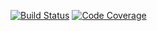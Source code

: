 [![Build Status](https://travis-ci.com/github/s20599-pj/java-stepik.svg?branch=master)](https://travis-ci.com/github/s20599-pj/java-stepik)
[![Code Coverage](https://codecov.io/github/s20599-pj/java-stepik/coverage.svg)](https://codecov.io/gh/s20599-pj/stepik-repo)


